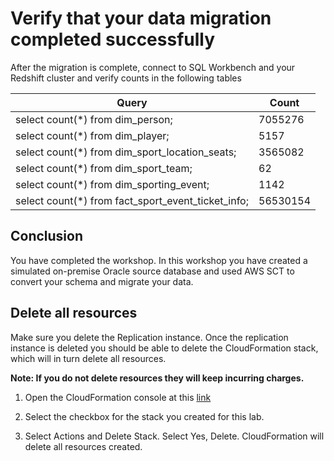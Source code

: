 # Verify that your data migration completed successfully

After the migration is complete, connect to SQL Workbench and your Redshift cluster and verify counts in the following tables

Query | Count
---- | ----
select count(*) from dim_person; | 7055276
select count(*) from dim_player; | 5157
select count(*) from dim_sport_location_seats; | 3565082
select count(*) from dim_sport_team;| 62
select count(*) from dim_sporting_event; | 1142
select count(*) from fact_sport_event_ticket_info; | 56530154

## Conclusion

You have completed the workshop.  In this workshop you have created a simulated on-premise Oracle source database and used AWS SCT to convert your schema and migrate your data.

## Delete all resources

Make sure you delete the Replication instance. Once the replication instance is deleted you should be able to delete the CloudFormation stack, which will in turn delete all resources.

**Note: If you do not delete resources they will keep incurring charges.**

1.	Open the CloudFormation console at this [link](https://console.aws.amazon.com/cloudformation/home)

2.	Select the checkbox for the stack you created for this lab.

3.	Select Actions and Delete Stack.  Select Yes, Delete.  CloudFormation will delete all resources created.
